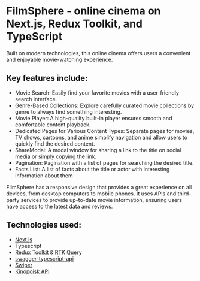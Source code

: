 # FilmSphere - online cinema on Next.js, Redux Toolkit, and TypeScript
Built on modern technologies, this online cinema offers users a convenient and enjoyable movie-watching experience. 

## Key features include:
- Movie Search: Easily find your favorite movies with a user-friendly search interface.
- Genre-Based Collections: Explore carefully curated movie collections by genre to always find something interesting.
- Movie Player: A high-quality built-in player ensures smooth and comfortable content playback.
- Dedicated Pages for Various Content Types: Separate pages for movies, TV shows, cartoons, and anime simplify navigation and allow users to quickly find the desired content.
- ShareModal: A modal window for sharing a link to the title on social media or simply copying the link.
- Pagination: Pagination with a list of pages for searching the desired title.
- Facts List: A list of facts about the title or actor with interesting information about them

FilmSphere has a responsive design that provides a great experience on all devices, from desktop computers to mobile phones. It uses APIs and third-party services to provide up-to-date movie information, ensuring users have access to the latest data and reviews.

## Technologies used: 
- [Next.js](https://nextjs.org/)
- Typescript
- [Redux Toolkit](https://redux-toolkit.js.org/) & [RTK Query](https://redux-toolkit.js.org/rtk-query/overview) 
- [swagger-typescript-api](https://github.com/acacode/swagger-typescript-api)
- [Swiper](https://swiperjs.com/react)
- [Kinopoisk API](https://kinopoisk.dev/)
